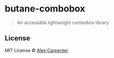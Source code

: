 # butane-combobox

> An accessible lightweight combobox library

## License

MIT License © [Alex Carpenter](https://alexcarpenter.me)
